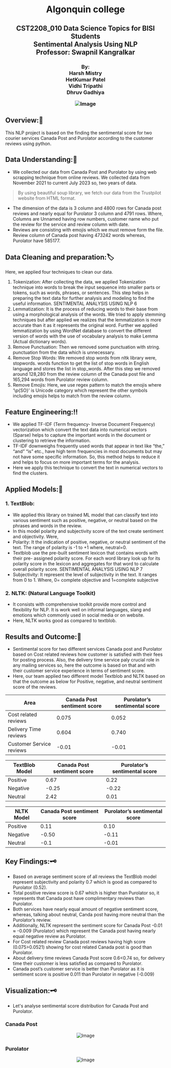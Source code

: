 <H1 align="center">
Algonquin college
</H1>
<H2 align="center">
CST2208_010 Data Science Topics for BISI Students <BR>
Sentimental Analysis Using NLP <BR>
Professor: Swapnil Kangralkar <BR>
</H2>
<H3 Align="center">
By:<BR>
Harsh Mistry<BR>
HetKumar Patel<BR>
Vidhi Tripathi <BR>
Dhruv Gadhiya<BR>

<p align="center">
  <img src="Image.jpg" alt="Image" width=""/>
</p>


## Overview::memo:
This NLP project is based on the finding the sentimental score for two courier services Canada Post and Purolator according to the customer reviews using python.

## Data Understanding::ledger:
* We collected our data from Canada Post and Purolator by using web scrapping technique from
online reviews. We collected data from November 2021 to current July 2023 so, two years of
data.
>By using beautiful soup library, we fetch our data from the Trustpilot website from HTML format. <BR>
* The dimension of the data is 3 column and 4800 rows for Canada post reviews and nearly equal
for Purolator 3 column and 4791 rows. Where, Columns are Unnamed having row numbers,
customer name who put the review for the service and review column with date.
* Reviews are consisting with emojis which we must remove form the file. Review column of
Canada post having 473242 words whereas, Purolator have 585177.

## Data Cleaning and preparation::label:
Here, we applied four techniques to clean our data.

1. Tokenization: After collecting the data, we applied Tokenization technique into words to break
the input sequence into smaller parts or tokens, such as words, phrases, or sentences. This step
helps in preparing the text data for further analysis and modeling to find the useful information.
SENTIMENTAL ANALYSIS USING NLP 6
2. Lemmatization: It is the process of reducing words to their base from using a morphological
analysis of the words. We tried to apply stemming techniques but after applied we realizes that the
lemmatization is more accurate than it as it represents the original word. Further we applied
lemmatization by using WordNet database to convert the different version of words with the use of
vocabulary analysis to make Lemma (Actual dictionary words).
3. Remove Punctuation: Then we removed some punctuation with string. punctuation from the data
which is unnecessary.
4. Remove Stop Words: We removed stop words from nltk library were, stopwords. words function
to get the list of stop words in English language and stores the list in stop_words. After this step
we removed around 128,280 from the review column of the Canada post file and 165,294 words
from Purolator review column.
5. Remove Emojis: Here, we use regex pattern to match the emojis where ‘\p{SO}’ is Unicode
category which represent the other symbols including emojis helps to match from the review
column.

## Feature Engineering::bangbang:
* We applied TF-IDF (Term frequency- Inverse Document Frequency) vectorization which convert the text data into numerical vectors (Sparse) helps to capture the important words in the document or clustering to retrieve the information.
* TF-IDF downweighs frequently used words that appear in text like “the,” “and” “is” etc., have high term frequencies in most documents but may not have some specific information. So, this method helps to reduce it and helps to focus on more important terms for the analysis.
* Here we apply this technique to convert the text in numerical vectors to find the clusters.

## Applied Models::page_facing_up:
### 1. TextBlob:
* We applied this library on trained ML model that can classify text into various sentiment such as positive, negative, or neutral based on the phrases and words in the review.
* In this model polarity and subjectivity score of the text create sentiment and objectivity. Were,
* Polarity: It the indication of positive, negative, or neutral sentiment of the text. The range of polarity is -1 to +1 where, neutral=0.
* Textblob use the pre-built sentiment lexicon that contains words with their pre- assigned polarity score. For each word library look up for its polarity score in the lexicon and aggregates for that word to calculate overall polarity score.
SENTIMENTAL ANALYSIS USING NLP 7
* Subjectivity: It represent the level of subjectivity in the text. It ranges from 0 to 1. Where, 0= complete objective and 1=complete subjective

### 2. NLTK: (Natural Language Toolkit)
* It consists with comprehensive toolkit provide more control and flexibility for NLP. It is work well on informal languages, slang and emotions which commonly used in social media or on website.
* Here, NLTK works good as compared to textblob.

## Results and Outcome::dart:
* Sentimental score for two different services Canada post and Purolator based on Cost related reviews how customer is satisfied with their fees for posting process. Also, the delivery time service paly crucial role in any mailing services so, here the outcome is based on that and with their customer service experience in terms of sentiment score.
* Here, our team applied two different model Textblob and NLTK based on that the outcome as below for Positive, negative, and neutral sentiment score of the reviews.

| Area  | Canada Post sentiment score | Purolator’s sentimental score |
| ------------- | ------------- | ------------- |
| Cost related reviews  | 0.075  | 0.052 |
| Delivery Time reviews  | 0.604  | 0.740 |
| Customer Service reviews | -0.01 | -0.01 |

| TextBlob Model  | Canada Post sentiment score | Purolator’s sentimental score |
| ------------- | ------------- | ------------- |
| Positive  | 0.67  | 0.22 |
| Negative  | -0.25  | -0.22 |
| Neutral | 2.42 | 0.01 | 

| NLTK Model | Canada Post sentiment score | Purolator’s sentimental score |
| ------------- | ------------- | ------------- |
| Positive  | 0.11  | 0.10 |
| Negative  | -0.50  | -0.11 |
| Neutral | -0.1 | -0.01 |

## Key Findings::old_key:
* Based on average sentiment score of all reviews the TextBlob model represent subjectivity and polarity 0.7 which is good as compared to Purolator (0.52).
*	Total positive review score is 0.67 which is higher than Purolator so, it represents that Canada post have complimentary reviews than Purolator.
*	Both services have nearly equal amount of negative sentiment score, whereas, talking about neutral, Canda post having more neutral than the Purolator’s review.
*	Additionally, NLTK represent the sentiment score for Canada Post -0.01 ≈ -0.009 (Purolator) which represent the Canada post having nearly equal negative review as Purolator.
*	For Cost related review Canada post reviews having high score (0.075>0.0521) showing for cost related Canada post is good than Purolator.
*	About delivery time reviews Canada Post score 0.6<0.74 so, for delivery time their customer is less satisfied as compared to Purolator.
*	Canada post’s customer service is better than Purolator as it is sentiment score is positive 0.011 than Purolator in negative (-0.009)

## Visualization::old_key:
* Let's analyse sentimental score distribution for Canada Post and Purolator.

### Canada Post 
<p align="center">
  <img src="chart 1.jpg" alt="Image" width=""/>
</p>

### Purolator
<p align="center">
  <img src="chart 2.jpg" alt="Image" width=""/>
</p>
